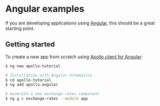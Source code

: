 # Angular examples

If you are developing applications using [Angular](https://angular.io), this should be a great starting point.

## Getting started

To create a new app from scratch using [Apollo client for Angular](https://www.apollographql.com/docs/angular/):

```sh
$ ng new apollo-tutorial

# Installation with Angular Schematics
$ cd apollo-tutorial
$ ng add apollo-angular

# Generate a new exchange-rates component
$ ng g c exchange-rates --module app

```
